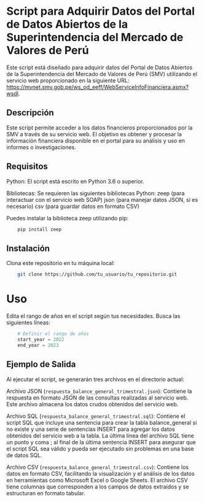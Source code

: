 # Script para Adquirir Datos del Portal de Datos Abiertos de la Superintendencia del Mercado de Valores de Perú
Este script está diseñado para adquirir datos del Portal de Datos Abiertos de la Superintendencia del Mercado de Valores de Perú (SMV) utilizando el servicio web proporcionado en la siguiente URL: https://mvnet.smv.gob.pe/ws_od_eeff/WebServiceInfoFinanciera.asmx?wsdl.

## Descripción
Este script permite acceder a los datos financieros proporcionados por la SMV a través de su servicio web. El objetivo es obtener y procesar la información financiera disponible en el portal para su análisis y uso en informes o investigaciones.

## Requisitos
Python: El script está escrito en Python 3.6 o superior.

Bibliotecas: Se requieren las siguientes bibliotecas Python:
    zeep (para interactuar con el servicio web SOAP)
    json (para manejar datos JSON, si es necesario)
    csv (para guardar datos en formato CSV)

Puedes instalar la biblioteca zeep utilizando pip:
```sh
    pip install zeep
```
## Instalación
Clona este repositorio en tu máquina local:
```sh
    git clone https://github.com/tu_usuario/tu_repositorio.git
```
# Uso
Edita el rango de años en el script según tus necesidades. Busca las siguientes líneas:
```py
    # Definir el rango de años
    start_year = 2022
    end_year = 2023
```
## Ejemplo de Salida
Al ejecutar el script, se generarán tres archivos en el directorio actual:

Archivo JSON (`respuesta_balance_general_trimestral.json`):
    Contiene la respuesta en formato JSON de las consultas realizadas al servicio web. Este archivo almacena los datos crudos obtenidos del servicio web.

Archivo SQL (`respuesta_balance_general_trimestral.sql`):
    Contiene el script SQL que incluye una sentencia para crear la tabla balance_general si no existe y una serie de sentencias INSERT para agregar los datos obtenidos del servicio web a la tabla.
    La última línea del archivo SQL tiene un punto y coma ; al final de la última sentencia INSERT para asegurar que el script SQL sea válido y pueda ser ejecutado sin problemas en una base de datos SQL.

Archivo CSV (`respuesta_balance_general_trimestral.csv`):
    Contiene los datos en formato CSV, facilitando la visualización y el análisis de los datos en herramientas como Microsoft Excel o Google Sheets. El archivo CSV tiene columnas que corresponden a los campos de datos extraídos y se estructuran en formato tabular.
